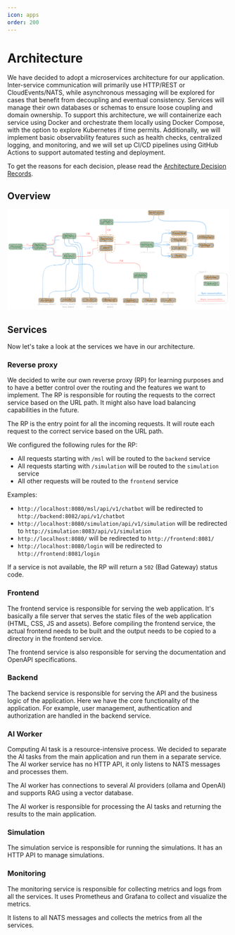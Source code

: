```yaml
---
icon: apps
order: 200
---
```


# Architecture

We have decided to adopt a microservices architecture for our application. 
Inter-service communication will primarily use HTTP/REST or CloudEvents/NATS, while asynchronous messaging will be explored for cases that benefit from decoupling and eventual consistency. 
Services will manage their own databases or schemas to ensure loose coupling and domain ownership. 
To support this architecture, we will containerize each service using Docker and orchestrate them locally using Docker Compose, with the option to explore Kubernetes if time permits. 
Additionally, we will implement basic observability features such as health checks, centralized logging, and monitoring, and we will set up CI/CD pipelines using GitHub Actions to support automated testing and deployment.

To get the reasons for each decision, please read the [Architecture Decision Records](adr/adr.md).

## Overview

![Architecture Overview](static/architecture_overview.png)

## Services

Now let's take a look at the services we have in our architecture.

### Reverse proxy

We decided to write our own reverse proxy (RP) for learning purposes and to have a better control over the routing and the features we want to implement.
The RP is responsible for routing the requests to the correct service based on the URL path. It might also have load balancing capabilities in the future.

The RP is the entry point for all the incoming requests. It will route each request to the correct service based on the URL path.

We configured the following rules for the RP:

- All requests starting with `/msl` will be routed to the `backend` service
- All requests starting with `/simulation` will be routed to the `simulation` service
- All other requests will be routed to the `frontend` service

Examples:

- `http://localhost:8080/msl/api/v1/chatbot` will be redirected to `http://backend:8082/api/v1/chatbot`
- `http://localhost:8080/simulation/api/v1/simulation` will be redirected to `http://simulation:8083/api/v1/simulation`
- `http://localhost:8080/` will be redirected to `http://frontend:8081/`
- `http://localhost:8080/login` will be redirected to `http://frontend:8081/login`

If a service is not available, the RP will return a `502` (Bad Gateway) status code.

### Frontend

The frontend service is responsible for serving the web application. It's basically a file server that serves the static files of the web application (HTML, CSS, JS and assets). 
Before compiling the frontend service, the actual frontend needs to be built and the output needs to be copied to a directory in the frontend service.

The frontend service is also responsible for serving the documentation and OpenAPI specifications.

### Backend

The backend service is responsible for serving the API and the business logic of the application. Here we have the core functionality of the application.
For example, user management, authentication and authorization are handled in the backend service.

### AI Worker

Computing AI task is a resource-intensive process. We decided to separate the AI tasks from the main application and run them in a separate service. 
The AI worker service has no HTTP API, it only listens to NATS messages and processes them.

The AI worker has connections to several AI providers (ollama and OpenAI) and supports RAG using a vector database.

The AI worker is responsible for processing the AI tasks and returning the results to the main application.

### Simulation

The simulation service is responsible for running the simulations. It has an HTTP API to manage simulations.

### Monitoring

The monitoring service is responsible for collecting metrics and logs from all the services. It uses Prometheus and Grafana to collect and visualize the metrics.

It listens to all NATS messages and collects the metrics from all the services.